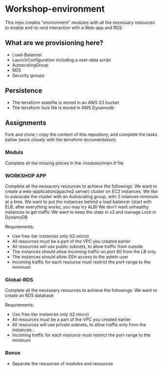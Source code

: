# Workshop-environment
This repo creates "environment" modules with all the necessary resources to enable end-to-end interaction with a Web-app and RDS

## What are we provisioning here?
- Load-Balancer
- LaunchConfiguration including a user-data script
- AutoscalingGroup
- RDS
- Security groups

## Persistence
- The terraform statefile is stored in an AWS S3 bucket
- The terraform lock file is stored in AWS Dynamodb

## Assignments

Fork and clone / copy the content of this repository, and complete the tasks below (work closely with the terraform documentation):

### Moduls
Complete all the missing pieces in the /modules/main.tf file

### WORKSHOP APP
Complete all the nessacery resources to achieve the followings:
We want to create a web-application(apache2 server) cluster on EC2 instances. 
We like to autoscale the cluster with an Autoscaling group, with 2 intances minimum at a time.
We want to put the instances behind a load balancer (start with ELB, after everything works, you may try ALB)
We don't want unhealthy instances to get traffic
We want to keep the state in s3 and manage Lock in DynamoDB

Requirements: 
- Use free-tier instances only (t2.micro)
- All resources must be a part of the VPC you created earlier
- All resources will use public subnets, to allow traffic from outside
- The instances should allow incoming traffic on port 80 from the LB only
- The instances should allow SSH access to the admin user
- Incoming traffic for each resource must restrict the port-range to the minimum

### Global-RDS
Complete all the necessary resources to achieve the followings:
We want to create an RDS database

Requirements: 
- Use free-tier instances only (t2.micro)
- All resources must be a part of the VPC you created earlier
- All resources will use private subnets, to allow traffic only from the instances...
- Incoming traffic for each resource must restrict the port-range to the minimum

### Bonus
- Separate the resources of modules and resources